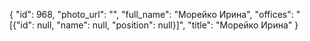 {
    "id": 968,
    "photo_url": "",
    "full_name": "Морейко Ирина",
    "offices": "[{\"id\": null, \"name\": null, \"position\": null}]",
    "title": "Морейко Ирина"
}
